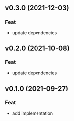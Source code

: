 ## v0.3.0 (2021-12-03)

### Feat

- update dependencies

## v0.2.0 (2021-10-08)

### Feat

- update dependencies

## v0.1.0 (2021-09-27)

### Feat

- add implementation
